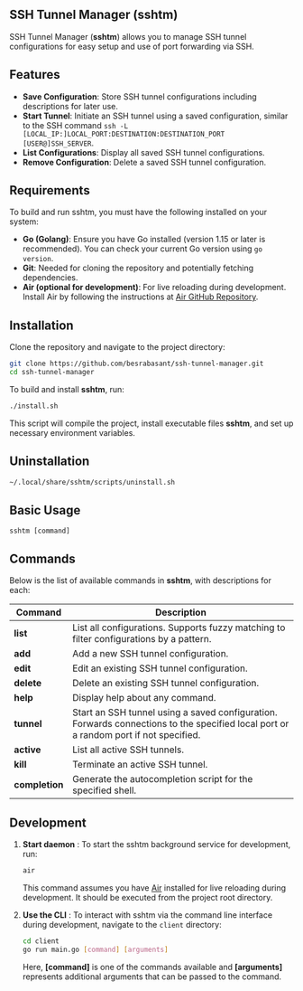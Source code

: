 ## SSH Tunnel Manager (sshtm)

SSH Tunnel Manager (**sshtm**) allows you to manage SSH tunnel configurations for easy setup and use of port forwarding via SSH.

## Features

- **Save Configuration**: Store SSH tunnel configurations including descriptions for later use.
- **Start Tunnel**: Initiate an SSH tunnel using a saved configuration, similar to the SSH command `ssh -L [LOCAL_IP:]LOCAL_PORT:DESTINATION:DESTINATION_PORT [USER@]SSH_SERVER`.
- **List Configurations**: Display all saved SSH tunnel configurations.
- **Remove Configuration**: Delete a saved SSH tunnel configuration.

## Requirements

To build and run sshtm, you must have the following installed on your system:

- **Go (Golang)**: Ensure you have Go installed (version 1.15 or later is recommended). You can check your current Go version using `go version`.
- **Git**: Needed for cloning the repository and potentially fetching dependencies.
- **Air (optional for development)**: For live reloading during development. Install Air by following the instructions at [Air GitHub Repository](https://github.com/cosmtrek/air).



## Installation
Clone the repository and navigate to the project directory:

```sh
git clone https://github.com/besrabasant/ssh-tunnel-manager.git
cd ssh-tunnel-manager
```

To build and install **sshtm**, run:

```sh
./install.sh
```
This script will compile the project, install executable files **sshtm**, and set up necessary environment variables.

## Uninstallation
```sh
~/.local/share/sshtm/scripts/uninstall.sh
```

## Basic Usage

```
sshtm [command]
```

## Commands

Below is the list of available commands in **sshtm**, with descriptions for each:

| Command    | Description                                                                                                                          |
| ---------- | ------------------------------------------------------------------------------------------------------------------------------------ |
| **list**       | List all configurations. Supports fuzzy matching to filter configurations by a pattern.                                              |
| **add**        | Add a new SSH tunnel configuration.                                                                                                  |
| **edit**       | Edit an existing SSH tunnel configuration.                                                                                           |
| **delete**     | Delete an existing SSH tunnel configuration.                                                                                         |
| **help**       | Display help about any command.                                                                                                      |
| **tunnel**     | Start an SSH tunnel using a saved configuration. Forwards connections to the specified local port or a random port if not specified. |
| **active**     | List all active SSH tunnels.                                                                                                         |
| **kill**       | Terminate an active SSH tunnel.                                                                                                      |
| **completion** | Generate the autocompletion script for the specified shell.                                                                          |


## Development

1. **Start daemon** :
   To start the sshtm background service for development, run:
    ```sh
    air
    ```

   This command assumes you have [Air](https://github.com/cosmtrek/air) installed for live reloading during development. It should be executed from the project root directory.
   
2. **Use the CLI** :
   To interact with sshtm via the command line interface during development, navigate to the `client` directory:
   ```sh
   cd client
   go run main.go [command] [arguments]
   ```
   Here, **[command]** is one of the commands available and **[arguments]** represents additional arguments that can be passed to the command.
